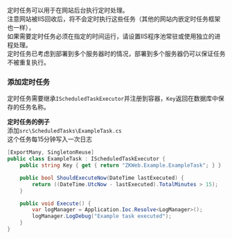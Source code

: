 定时任务可以用于在网站后台执行定时处理。<br/>
注意网站被IIS回收后，将不会定时执行这些任务（其他的网站内嵌定时任务框架也一样），<br/>
如果需要定时任务必须在指定的时间运行，请设置IIS程序池常驻或使用独立的进程处理。<br/>
定时任务已考虑到部署到多个服务器时的情况，部署到多个服务器仍可以保证任务不被重复执行。<br/>

### 添加定时任务

定时任务需要继承`IScheduledTaskExecutor`并注册到容器，`Key`返回在数据库中保存的任务名称。<br/>

**定时任务的例子**<br/>
添加`src\ScheduledTasks\ExampleTask.cs`<br/>
这个任务每15分钟写入一次日志<br/>
``` csharp
[ExportMany, SingletonReuse]
public class ExampleTask : IScheduledTaskExecutor {
	public string Key { get { return "ZKWeb.Example.ExampleTask"; } }

	public bool ShouldExecuteNow(DateTime lastExecuted) {
		return ((DateTime.UtcNow - lastExecuted).TotalMinutes > 15);
	}

	public void Execute() {
		var logManager = Application.Ioc.Resolve<LogManager>();
		logManager.LogDebug("Example task executed");
	}
}
```
